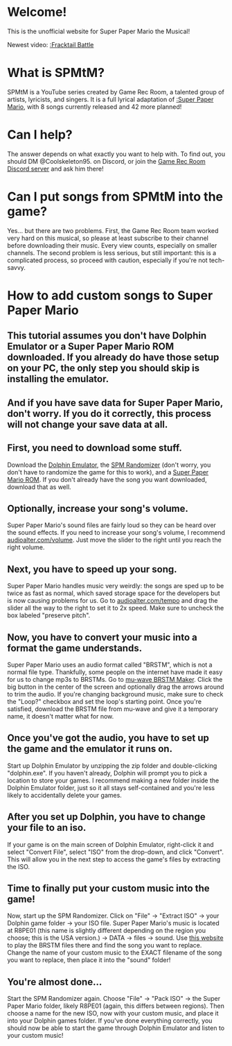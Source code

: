 <script src="https://cdn.jsdelivr.net/gh/ncase/nutshell/nutshell.js"></script>
<script>
Nutshell.setOptions({
    startOnLoad: true,
    lang: 'en',
    dontEmbedHeadings: true,
});
</script>

# Welcome!
This is the unofficial website for Super Paper Mario the Musical!

Newest video:
[:Fracktail Battle](https://www.youtube.com/watch?v=BaaAlXHtDZg)

# What is SPMtM?
SPMtM is a YouTube series created by Game Rec Room, a talented group of artists, lyricists, and singers. It is a full lyrical adaptation of [:Super Paper Mario](https://en.m.wikipedia.org/wiki/Super_Paper_Mario), with 8 songs currently released and 42 more planned!

# Can I help?
The answer depends on what exactly you want to help with. To find out, you should DM @Coolskeleton95. on Discord, or join the [Game Rec Room Discord server](https://discord.com/invite/G3sxEaBPJR) and ask him there!

# Can I put songs from SPMtM into the game?
Yes... but there are two problems.
First, the Game Rec Room team worked very hard on this musical, so please at least subscribe to their channel before downloading their music. Every view counts, especially on smaller channels.
The second problem is less serious, but still important: this is a complicated process, so proceed with caution, especially if you're not tech-savvy. 

# How to add custom songs to Super Paper Mario

## This tutorial assumes you don't have Dolphin Emulator or a Super Paper Mario ROM downloaded. If you already do have those setup on your PC, the only step you should skip is installing the emulator. 

## And if you have save data for Super Paper Mario, don't worry. If you do it correctly, this process will not change your save data at all. 

## First, you need to download some stuff. 
Download the [Dolphin Emulator](https://dolphin-emu.org/download/), the [SPM Randomizer](https://github.com/skawo/Super-Paper-Mario-Level-Editor-Randomizer/release) (don't worry, you don't have to randomize the game for this to work), and a [Super Paper Mario ROM](https://myrient.erista.me/files/Redump/Nintendo%20-%20Wii%20-%20NKit%20RVZ%20[zstd-19-128k]/Super%20Paper%20Mario%20%28USA%29%20%28Rev%202%29.zip). If you don't already have the song you want downloaded, download that as well. 

## Optionally, increase your song's volume.
Super Paper Mario's sound files are fairly loud so they can be heard over the sound effects. If you need to increase your song's volume, I recommend [audioalter.com/volume](https://audioalter.com/volume). Just move the slider to the right until you reach the right volume.

## Next, you have to speed up your song.
Super Paper Mario handles music very weirdly: the songs are sped up to be twice as fast as normal, which saved storage space for the developers but is now causing problems for us. Go to [audioalter.com/tempo](https://audioalter.com/tempo) and drag the slider all the way to the right to set it to 2x speed. Make sure to uncheck the box labeled "preserve pitch". 

## Now, you have to convert your music into a format the game understands. 
Super Paper Mario uses an audio format called "BRSTM", which is not a normal file type. Thankfully, some people on the internet have made it easy for us to change mp3s to BRSTMs.
Go to [mu-wave BRSTM Maker](https://kazuki-4ys.github.io/web_apps/mu-wave/). Click the big button in the center of the screen and optionally drag the arrows around to trim the audio. If you're changing background music, make sure to check the "Loop?" checkbox and set the loop's starting point. Once you're satisfied, download the BRSTM file from mu-wave and give it a temporary name, it doesn't matter what for now.

## Once you've got the audio, you have to set up the game and the emulator it runs on.
Start up Dolphin Emulator by unzipping the zip folder and double-clicking "dolphin.exe". If you haven't already, Dolphin will prompt you to pick a location to store your games. I recommend making a new folder inside the Dolphin Emulator folder, just so it all stays self-contained and you're less likely to accidentally delete your games. 

## After you set up Dolphin, you have to change your file to an iso.
If your game is on the main screen of Dolphin Emulator, right-click it and select "Convert File", select "ISO" from the drop-down, and click "Convert". This will allow you in the next step to access the game's files by extracting the ISO.

## Time to finally put your custom music into the game!
Now, start up the SPM Randomizer. Click on "File" → "Extract ISO" → your Dolphin game folder → your ISO file. Super Paper Mario's music is located at R8PE01 (this name is slightly different depending on the region you choose; this is the USA version.) → DATA → files → sound. Use [this website](https://kenrick95.github.io/nikku/) to play the BRSTM files there and find the song you want to replace. Change the name of your custom music to the EXACT filename of the song you want to replace, then place it into the "sound" folder! 

## You're almost done...
Start the SPM Randomizer again. Choose "File" → "Pack ISO" → the Super Paper Mario folder, likely R8PE01 (again, this differs between regions). Then choose a name for the new ISO, now with your custom music, and place it into your Dolphin games folder. If you've done everything correctly, you should now be able to start the game through Dolphin Emulator and listen to your custom music!
